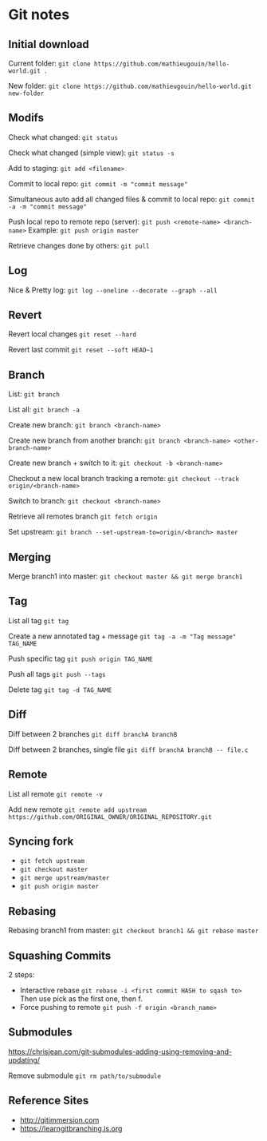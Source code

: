 # Git notes

## Initial download
Current folder:
`git clone https://github.com/mathieugouin/hello-world.git .`

New folder:
`git clone https://github.com/mathieugouin/hello-world.git new-folder`

## Modifs
Check what changed:
`git status`

Check what changed (simple view):
`git status -s`

Add to staging:
`git add <filename>`

Commit to local repo:
`git commit -m "commit message"`

Simultaneous auto add all changed files & commit to local repo:
`git commit -a -m "commit message"`

Push local repo to remote repo (server):
`git push <remote-name> <branch-name>`  Example: `git push origin master`

Retrieve changes done by others:
`git pull`

## Log
Nice & Pretty log:
`git log --oneline --decorate --graph --all`

## Revert
Revert local changes
`git reset --hard`

Revert last commit
`git reset --soft HEAD~1`

## Branch
List:
`git branch`

List all:
`git branch -a`

Create new branch:
`git branch <branch-name>`

Create new branch from another branch:
`git branch <branch-name> <other-branch-name>`

Create new branch + switch to it:
`git checkout -b <branch-name>`

Checkout a new local branch tracking a remote:
`git checkout --track origin/<branch-name>`

Switch to branch:
`git checkout <branch-name>`

Retrieve all remotes branch
`git fetch origin`

Set upstream:
`git branch --set-upstream-to=origin/<branch> master`

## Merging
Merge branch1 into master:
`git checkout master && git merge branch1`

## Tag
List all tag
`git tag`

Create a new annotated tag + message
`git tag -a -m "Tag message" TAG_NAME`

Push specific tag
`git push origin TAG_NAME`

Push all tags
`git push --tags`

Delete tag
`git tag -d TAG_NAME`

## Diff
Diff between 2 branches
`git diff branchA branchB`

Diff between 2 branches, single file
`git diff branchA branchB -- file.c`

## Remote
List all remote
`git remote -v`

Add new remote
`git remote add upstream https://github.com/ORIGINAL_OWNER/ORIGINAL_REPOSITORY.git`

## Syncing fork
* `git fetch upstream`
* `git checkout master`
* `git merge upstream/master`
* `git push origin master`

## Rebasing
Rebasing branch1 from master:
`git checkout branch1 && git rebase master`

## Squashing Commits
2 steps:
* Interactive rebase `git rebase -i <first commit HASH to sqash to>` Then use pick as the first one, then f.
* Force pushing to remote `git push -f origin <branch_name>`

## Submodules
https://chrisjean.com/git-submodules-adding-using-removing-and-updating/

Remove submodule
`git rm path/to/submodule`

## Reference Sites
* http://gitimmersion.com
* https://learngitbranching.js.org

